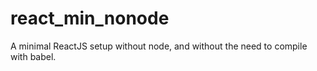 # react_min_nonode

A minimal ReactJS setup without node, and without the need to compile with babel.

